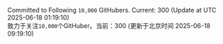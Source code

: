 Committed to Following `10,000` GitHubers. Current: <!-- FOLLOWING_COUNT -->300<!-- FOLLOWING_COUNT --> (Update at UTC <!-- LAST_UPDATED -->2025-06-18 01:19:10<!-- LAST_UPDATED -->)<br>
致力于关注`10,000`个GitHuber。当前：<!-- FOLLOWING_COUNT -->300<!-- FOLLOWING_COUNT --> (更新于北京时间 <!-- LAST_UPDATED_CST -->2025-06-18 09:19:10<!-- LAST_UPDATED_CST -->)
